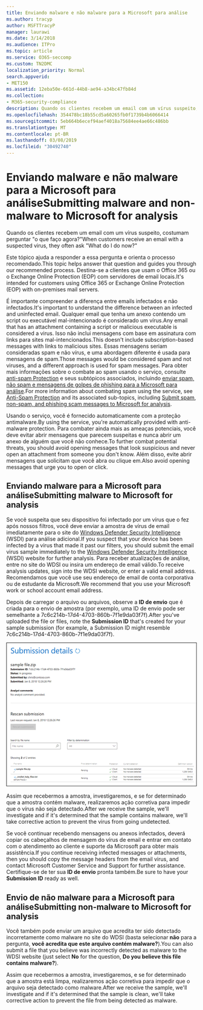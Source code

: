 ```yaml
---
title: Enviando malware e não malware para a Microsoft para análise
ms.author: tracyp
author: MSFTTracyP
manager: laurawi
ms.date: 3/14/2018
ms.audience: ITPro
ms.topic: article
ms.service: O365-seccomp
ms.custom: TN2DMC
localization_priority: Normal
search.appverid:
- MET150
ms.assetid: 12eba50e-661d-44b8-ae94-a34bc47fb84d
ms.collection:
- M365-security-compliance
description: Quando os clientes recebem um email com um vírus suspeito, eles costumam askWhat fazer agora?
ms.openlocfilehash: 354478bc18b55cd5a60265fb0f1739b4b6066414
ms.sourcegitcommit: 5eb664b6ecef94aef4018a75684ee4ae66c486bb
ms.translationtype: MT
ms.contentlocale: pt-BR
ms.lasthandoff: 03/08/2019
ms.locfileid: "30492740"
---
```

# <a name="submitting-malware-and-non-malware-to-microsoft-for-analysis"></a><span data-ttu-id="8bba8-103">Enviando malware e não malware para a Microsoft para análise</span><span class="sxs-lookup"><span data-stu-id="8bba8-103">Submitting malware and non-malware to Microsoft for analysis</span></span>

<span data-ttu-id="8bba8-104">Quando os clientes recebem um email com um vírus suspeito, costumam perguntar "o que faço agora?"</span><span class="sxs-lookup"><span data-stu-id="8bba8-104">When customers receive an email with a suspected virus, they often ask "What do I do now?"</span></span>
  
<span data-ttu-id="8bba8-105">Este tópico ajuda a responder a essa pergunta e orienta o processo recomendado.</span><span class="sxs-lookup"><span data-stu-id="8bba8-105">This topic helps answer that question and guides you through our recommended process.</span></span> <span data-ttu-id="8bba8-106">Destina-se a clientes que usam o Office 365 ou o Exchange Online Protection (EOP) com servidores de email locais.</span><span class="sxs-lookup"><span data-stu-id="8bba8-106">It's intended for customers using Office 365 or Exchange Online Protection (EOP) with on-premises mail servers.</span></span>
  
<span data-ttu-id="8bba8-107">É importante compreender a diferença entre emails infectados e não infectados.</span><span class="sxs-lookup"><span data-stu-id="8bba8-107">It's important to understand the difference between an infected and uninfected email.</span></span> <span data-ttu-id="8bba8-108">Qualquer email que tenha um anexo contendo um script ou executável mal-intencionado é considerado um vírus.</span><span class="sxs-lookup"><span data-stu-id="8bba8-108">Any email that has an attachment containing a script or malicious executable is considered a virus.</span></span> <span data-ttu-id="8bba8-109">Isso não inclui mensagens com base em assinatura com links para sites mal-intencionados.</span><span class="sxs-lookup"><span data-stu-id="8bba8-109">This doesn't include subscription-based messages with links to malicious sites.</span></span> <span data-ttu-id="8bba8-110">Essas mensagens seriam consideradas spam e não vírus, e uma abordagem diferente é usada para mensagens de spam.</span><span class="sxs-lookup"><span data-stu-id="8bba8-110">Those messages would be considered spam and not viruses, and a different approach is used for spam messages.</span></span> <span data-ttu-id="8bba8-111">Para obter mais informações sobre o combate ao spam usando o serviço, consulte [anti-spam Protection](anti-spam-and-anti-malware-protection.md) e seus subtópicos associados, incluindo [enviar spam, não spam e mensagens de golpes de phishing para a Microsoft para análise](submit-spam-non-spam-and-phishing-scam-messages-to-microsoft-for-analysis.md).</span><span class="sxs-lookup"><span data-stu-id="8bba8-111">For more information about combating spam using the service, see [Anti-Spam Protection](anti-spam-and-anti-malware-protection.md) and its associated sub-topics, including [Submit spam, non-spam, and phishing scam messages to Microsoft for analysis](submit-spam-non-spam-and-phishing-scam-messages-to-microsoft-for-analysis.md).</span></span> 
  
<span data-ttu-id="8bba8-112">Usando o serviço, você é fornecido automaticamente com a proteção antimalware.</span><span class="sxs-lookup"><span data-stu-id="8bba8-112">By using the service, you're automatically provided with anti-malware protection.</span></span> <span data-ttu-id="8bba8-113">Para combater ainda mais as ameaças potenciais, você deve evitar abrir mensagens que parecem suspeitas e nunca abrir um anexo de alguém que você não conhece.</span><span class="sxs-lookup"><span data-stu-id="8bba8-113">To further combat potential threats, you should avoid opening messages that look suspicious and never open an attachment from someone you don't know.</span></span> <span data-ttu-id="8bba8-114">Além disso, evite abrir mensagens que solicitam que você abra ou clique em.</span><span class="sxs-lookup"><span data-stu-id="8bba8-114">Also avoid opening messages that urge you to open or click.</span></span>
  
## <a name="submitting-malware-to-microsoft-for-analysis"></a><span data-ttu-id="8bba8-115">Enviando malware para a Microsoft para análise</span><span class="sxs-lookup"><span data-stu-id="8bba8-115">Submitting malware to Microsoft for analysis</span></span>

<span data-ttu-id="8bba8-116">Se você suspeita que seu dispositivo foi infectado por um vírus que o fez após nossos filtros, você deve enviar a amostra de vírus de email imediatamente para o site do [Windows Defender Security Intelligence](https://www.microsoft.com/wdsi/filesubmission) (WSDI) para análise adicional.</span><span class="sxs-lookup"><span data-stu-id="8bba8-116">If you suspect that your device has been infected by a virus that made it past our filters, you should submit the email virus sample immediately to the [Windows Defender Security Intelligence](https://www.microsoft.com/wdsi/filesubmission) (WSDI) website for further analysis.</span></span> <span data-ttu-id="8bba8-117">Para receber atualizações de análise, entre no site do WDSI ou insira um endereço de email válido.</span><span class="sxs-lookup"><span data-stu-id="8bba8-117">To receive analysis updates, sign into the WDSI website, or enter a valid email address.</span></span> <span data-ttu-id="8bba8-118">Recomendamos que você use seu endereço de email de conta corporativa ou de estudante da Microsoft.</span><span class="sxs-lookup"><span data-stu-id="8bba8-118">We recommend that you use your Microsoft work or school account email address.</span></span> 
  
<span data-ttu-id="8bba8-119">Depois de carregar o arquivo ou arquivos, observe a **ID de envio** que é criada para o envio de amostra (por exemplo, uma ID de envio pode ser semelhante a 7c6c214b-17d4-4703-860b-7f1e9da03f7f).</span><span class="sxs-lookup"><span data-stu-id="8bba8-119">After you've uploaded the file or files, note the **Submission ID** that's created for your sample submission (for example, a Submission ID might resemble 7c6c214b-17d4-4703-860b-7f1e9da03f7f).</span></span> 
  
![Detalhes de envio no site Windows Defender Security Intelligence](media/EOP-Malware-Protection-Center.png)
  
<span data-ttu-id="8bba8-121">Assim que recebermos a amostra, investigaremos, e se for determinado que a amostra contém malware, realizaremos ação corretiva para impedir que o vírus não seja detectado.</span><span class="sxs-lookup"><span data-stu-id="8bba8-121">After we receive the sample, we'll investigate and if it's determined that the sample contains malware, we'll take corrective action to prevent the virus from going undetected.</span></span>
  
<span data-ttu-id="8bba8-122">Se você continuar recebendo mensagens ou anexos infectados, deverá copiar os cabeçalhos de mensagem do vírus de email e entrar em contato com o atendimento ao cliente e suporte da Microsoft para obter mais assistência.</span><span class="sxs-lookup"><span data-stu-id="8bba8-122">If you continue receiving infected messages or attachments, then you should copy the message headers from the email virus, and contact Microsoft Customer Service and Support for further assistance.</span></span> <span data-ttu-id="8bba8-123">Certifique-se de ter sua **ID de envio** pronta também.</span><span class="sxs-lookup"><span data-stu-id="8bba8-123">Be sure to have your **Submission ID** ready as well.</span></span> 
  
## <a name="submitting-non-malware-to-microsoft-for-analysis"></a><span data-ttu-id="8bba8-124">Envio de não malware para a Microsoft para análise</span><span class="sxs-lookup"><span data-stu-id="8bba8-124">Submitting non-malware to Microsoft for analysis</span></span>

<span data-ttu-id="8bba8-125">Você também pode enviar um arquivo que acredita ter sido detectado incorretamente como malware no site do WDSI (basta selecionar **não** para a pergunta, **você acredita que este arquivo contém malware?**).</span><span class="sxs-lookup"><span data-stu-id="8bba8-125">You can also submit a file that you believe was incorrectly detected as malware to the WDSI website (just select **No** for the question, **Do you believe this file contains malware?**).</span></span>
  
<span data-ttu-id="8bba8-126">Assim que recebermos a amostra, investigaremos, e se for determinado que a amostra está limpa, realizaremos ação corretiva para impedir que o arquivo seja detectado como malware.</span><span class="sxs-lookup"><span data-stu-id="8bba8-126">After we receive the sample, we'll investigate and if it's determined that the sample is clean, we'll take corrective action to prevent the file from being detected as malware.</span></span>
  


